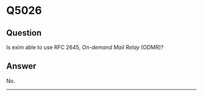 Q5026
=====

Question
--------

Is exim able to use RFC 2645, *On-demand Mail Relay* (ODMR)?

Answer
------

No.

* * * * *
